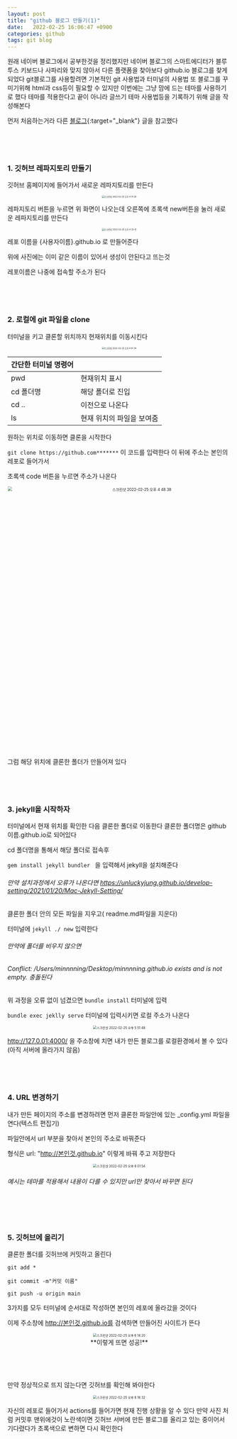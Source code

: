 ```yaml
---
layout: post
title: "github 블로그 만들기(1)"
date:   2022-02-25 16:06:47 +0900
categories: github
tags: git blog
---
```


원래 네이버 블로그에서 공부한것을 정리했지만 네이버 블로그의 스마트에디터가 블루투스 키보드나 사파리와 맞지 않아서 다른 플랫폼을 찾아보다 github.io 블로그를 찾게 되었다 git블로그를 사용할려면 기본적인 git 사용법과 터미널의 사용법 또 블로그를 꾸미기위해 html과 css등이 필요할 수 있지만 이번에는 그냥 맘에 드는 테마를 사용하기로 했다 테마를 적용한다고 끝이 아니라 글쓰기 테마 사용법등을 기록하기 위해 글을 작성해본다

먼저 처음하는거라 다른 [블로그](https://zeddios.tistory.com/1222){:target="_blank"} 글을 참고했다 

&nbsp;

&nbsp;

### 1. 깃허브 레파지토리 만들기

깃허브 홈페이지에 들어가서 새로운 레파지토리를 만든다

<center><img alt="스크린샷 2022-02-25 오후 4 31 29" src="https://user-images.githubusercontent.com/80758613/155680099-eeae1b73-cdfe-4c83-b2fc-7b51b9775ec7.png" style="zoom:33%;"></center>

레파지토리 버튼을 누르면 위 화면이 나오는데 오른쪽에 초록색 new버튼을 눌러 새로운 레파지토리를 만든다

<center><img alt="스크린샷 2022-02-25 오후 4 33 41" src="https://user-images.githubusercontent.com/80758613/155680842-e956d4dc-7d89-459a-8a23-8564fbef84e7.png" style="zoom:33%;"></center>

레포 이름을 {사용자이름}.github.io 로 만들어준다

위에 사진에는 이미 같은 이름이 있어서 생성이 안된다고 뜨는것

레포이름은 나중에 접속할 주소가 된다

&nbsp;

&nbsp;

### 2. 로컬에 git 파일을 clone

터미널을 키고 클론할 위치까지 현재위치를 이동시킨다

<center><img alt="스크린샷 2022-02-25 오후 4 41 34" src="https://user-images.githubusercontent.com/80758613/155680984-d0410306-667a-471f-9bea-1ece0de7da5b.png" style="zoom:33%;"></center>

| 간단한 터미널 명령어 |                           |
| -------------------- | ------------------------- |
| pwd                  | 현재위치 표시             |
| cd 폴더명            | 해당 폴더로 진입          |
| cd ..                | 이전으로 나온다           |
| ls                   | 현재 위치의 파일을 보여줌 |

원하는 위치로 이동하면 클론을 시작한다

`git clone https://github.com*******` 이 코드를 입력한다 이 뒤에 주소는 본인의 레포로 들어가서 

초록색 code 버튼을 누르면 주소가 나온다

<center><img width="994" alt="스크린샷 2022-02-25 오후 4 48 38" src="https://user-images.githubusercontent.com/80758613/155681338-0b1940cf-012d-48d0-9f30-89cb128f80ac.png" style="zoom:60%;"></center>

그럼 해당 위치에 클론한 폴더가 만들어져 있다

&nbsp;

&nbsp;

### 3. jekyll을 시작하자

터미널에서 현재 위치를 확인한 다음 클론한 폴더로 이동한다 클론한 폴더명은 github이름.github.io로 되어있다

cd 폴더명을 통해서 해당 폴더로 접속후 

`gem install jekyll bundler ` 을 입력해서 jekyll을 설치해준다

###### 만약 설치과정에서 오류가 나온다면 https://unluckyjung.github.io/develop-setting/2021/01/20/Mac-Jekyll-Setting/

클론한 폴더 안의 모든 파일을 지우고( readme.md파일을 지운다) 

터미널에 `jekyll ./ new` 입력한다 

###### 만약에 폴더를 비우지 않으면 

###### Conflict: /Users/minnnning/Desktop/minnnning.github.io exists and is not empty. 충돌된다



위 과정을 오류 없이 넘겼으면 `bundle install` 터미널에 입력

`bundle exec jeklly serve` 터미널에 입력시키면 로컬 주소가 나온다

<center>
<img alt="스크린샷 2022-02-25 오후 5 51 48" src="https://user-images.githubusercontent.com/80758613/155685267-bab47e74-e41d-45db-aa12-43b64fd491f9.png" style="zoom:50%;">
</center>

http://127.0.01:4000/ 을 주소창에 치면 내가 만든 블로그를 로컬환경에서 볼 수 있다 (아직 서버에 올라가지 않음)

&nbsp;

&nbsp;

### 4. URL 변경하기

내가 만든 페이지의 주소를 변경하려면 먼저 클론한 파일안에 있는 _config.yml 파일을 연다(텍스트 편집기)

파일안에서 url 부분을 찾아서 본인의 주소로 바꿔준다

형식은 url: "http://본인것.github.io" 이렇게 바꿔 주고 저장한다

<center><img alt="스크린샷 2022-02-25 오후 6 01 54" src="https://user-images.githubusercontent.com/80758613/155686451-77e9d9c4-8d8a-44c4-ba0a-94fbab56cf22.png" style="zoom:50%;"></center>

###### 예시는 테마를 적용해서 내용이 다를 수 있지만 url만 찾아서 바꾸면 된다

&nbsp;

&nbsp;

### 5. 깃허브에 올리기

클론한 폴더를 깃허브에 커밋하고 올린다

`git add *`

`git commit -m"커밋 이름"`

`git push -u origin main `

3가지를 모두 터미널에 순서대로 작성하면 본인의 레포에 올라갔을 것이다

이제 주소창에 http://본인것.github.io를 검색하면 만들어진 사이트가 뜬다

<center>
<img alt="스크린샷 2022-02-25 오후 6 14 20" src="https://user-images.githubusercontent.com/80758613/155688389-aaedbbf7-7e90-4a8f-af9a-a93d3d03a0a6.png" style="zoom:50%;">
</center>

<center>**이렇게 뜨면 성공!**</center>

&nbsp;

&nbsp;

만약 정상적으로 뜨지 않는다면 깃허브를 확인해 봐야한다

<center>
<img alt="스크린샷 2022-02-25 오후 6 16 32" src="https://user-images.githubusercontent.com/80758613/155691388-0b724ea7-fb1e-4f34-bc36-fe117dc63f9b.png" style="zoom:50%;">
</center>

자신의 레포로 들어가서 actions를 들어가면 현재 진행 상황을 알 수 있다 만약 사진 처럼 커밋후 맨위에것이 노란색이면 깃허브 서버에 만든 블로그를 올리고 있는 중이어서 기다렸다가 초록색으로 변하면 다시 확인한다

